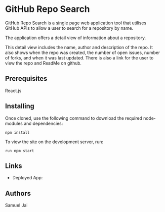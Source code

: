 # GitHub Repo Search

GitHub Repo Search is a single page web application tool that utilises GitHub APIs to allow a user to search for a repository by name.

The application offers a detail view of information about a repository. 

This detail view includes the name, author and description of the repo. It also shows when the repo was created, the number of open issues, number of forks, and when it was last updated. There is also a link for the user to view the repo and ReadMe on github. 

## Prerequisites
React.js

## Installing
Once cloned, use the following command to download the required node-modules and dependencies:
```
npm install
```

To view the site on the development server, run: 
```
run npm start
```

## Links 
- Deployed App: 

## Authors
Samuel Jai
